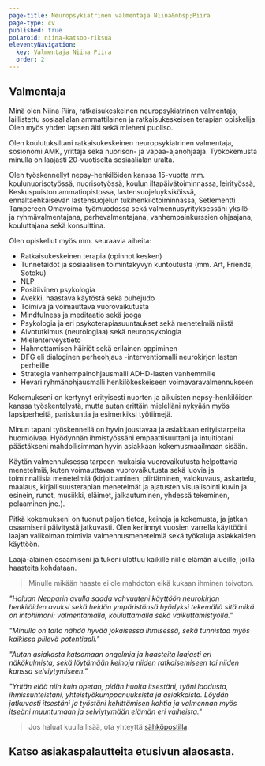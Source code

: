 ```yaml
---
page-title: Neuropsykiatrinen valmentaja Niina&nbsp;Piira
page-type: cv
published: true
polaroid: niina-katsoo-riksua
eleventyNavigation:
  key: Valmentaja Niina Piira
  order: 2
---
```



## Valmentaja

Minä olen Niina Piira, ratkaisukeskeinen neuropsykiatrinen valmentaja, laillistettu sosiaalialan ammattilainen ja ratkaisukeskeisen terapian opiskelija. Olen myös yhden lapsen äiti sekä mieheni puoliso.

Olen koulutuksiltani ratkaisukeskeinen neuropsykiatrinen valmentaja, sosionomi AMK, yrittäjä sekä nuorison- ja vapaa-ajanohjaaja. Työkokemusta minulla on laajasti 20-vuotiselta sosiaalialan uralta.

Olen työskennellyt nepsy-henkilöiden kanssa 15-vuotta mm. koulunuorisotyössä, nuorisotyössä, koulun iltapäivätoiminnassa, leirityössä, Keskuspuiston ammatiopistossa, lastensuojeluyksiköissä, ennaltaehkäisevän lastensuojelun tukihenkilötoiminnassa, Setlementti Tampereen Omavoima-työmuodossa sekä valmennusyrityksessäni yksilö- ja ryhmävalmentajana, perhevalmentajana, vanhempainkurssien ohjaajana, kouluttajana sekä konsulttina.

Olen opiskellut myös mm. seuraavia aiheita:
- Ratkaisukeskeinen terapia (opinnot kesken)
- Tunnetaidot ja sosiaalisen toimintakyvyn kuntoutusta (mm. Art, Friends, Sotoku)
- NLP
- Positiivinen psykologia
- Avekki, haastava käytöstä sekä puhejudo
- Toimiva ja voimauttava vuorovaikutusta
- Mindfulness ja meditaatio sekä jooga
- Psykologia ja eri psykoterapiasuuntaukset sekä menetelmiä niistä
- Aivotutkimus (neurologiaa) sekä neuropsykologia
- Mielenterveystieto
- Hahmottamisen häiriöt sekä erilainen oppiminen
- DFG eli dialoginen perheohjaus -interventiomalli neurokirjon lasten perheille
- Strategia vanhempainohjausmalli ADHD-lasten vanhemmille
- Hevari ryhmänohjausmalli henkilökeskeiseen voimavaravalmennukseen

Kokemukseni on kertynyt erityisesti nuorten ja aikuisten nepsy-henkilöiden kanssa työskentelystä, mutta autan erittäin mielelläni nykyään myös lapsiperheitä, pariskuntia ja esimerkiksi työtiimejä.

Minun tapani työskennellä on hyvin joustavaa ja asiakkaan erityistarpeita huomioivaa. Hyödynnän ihmistyössäni empaattisuuttani ja intuitiotani päästäkseni mahdollisimman hyvin asiakkaan kokemusmaailmaan sisään.

Käytän valmennuksessa tarpeen mukaisia vuorovaikutusta helpottavia menetelmiä, kuten voimauttavaa vuorovaikutusta sekä luovia ja toiminnallisia menetelmiä (kirjoittaminen, piirtäminen, valokuvaus, askartelu, maalaus, kirjallisuusterapian menetelmät ja ajatusten visualisointi kuvin ja esinein, runot, musiikki, eläimet, jalkautuminen, yhdessä tekeminen, pelaaminen jne.).

Pitkä kokemukseni on tuonut paljon tietoa, keinoja ja kokemusta, ja jatkan osaamiseni päivitystä jatkuvasti. Olen kerännyt vuosien varrella käyttööni laajan valikoiman toimivia valmennusmenetelmiä sekä työkaluja asiakkaiden käyttöön.

Laaja-alainen osaamiseni ja tukeni ulottuu kaikille niille elämän alueille, joilla haasteita kohdataan.

> Minulle mikään haaste ei ole mahdoton eikä kukaan ihminen toivoton.

_"Haluan Nepparin avulla saada vahvuuteni käyttöön neurokirjon henkilöiden avuksi sekä heidän ympäristönsä hyödyksi tekemällä sitä mikä on intohimoni: valmentamalla, kouluttamalla sekä vaikuttamistyöllä."_

_"Minulla on taito nähdä hyvää jokaisessa ihmisessä, sekä tunnistaa myös kaikissa piilevä potentiaali."_

_"Autan asiakasta katsomaan ongelmia ja haasteita laajasti eri näkökulmista, sekä löytämään keinoja niiden ratkaisemiseen tai niiden kanssa selviytymiseen."_

_"Yritän elää niin kuin opetan, pidän huolta itsestäni, työni laadusta, ihmissuhteistani, yhteistyökumppanuuksista ja asiakkaista. Löydän jatkuvasti itsestäni ja työstäni kehittämisen kohtia ja valmennan myös itseäni muuntumaan ja selviytymään elämän eri vaiheista."_

> Jos haluat kuulla lisää, ota yhteyttä [sähköpostilla](/ota-yhteytta).

## Katso asiakaspalautteita etusivun alaosasta.
